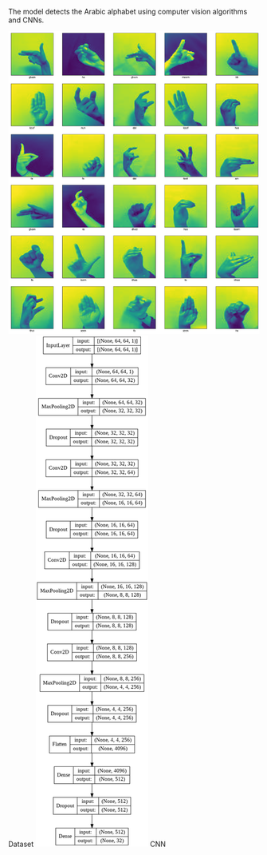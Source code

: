 The model detects the Arabic alphabet using computer vision algorithms and CNNs.

<img src="Images/dataset.png" />
Dataset

<img src="Images/CNN.png" />
CNN
